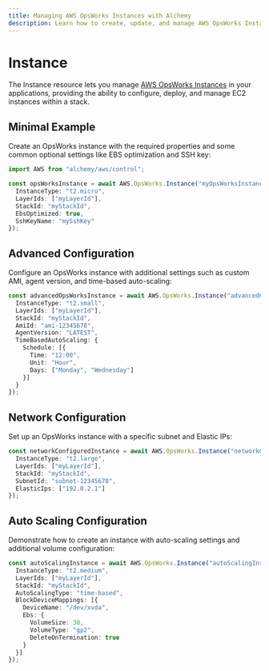 ```yaml
---
title: Managing AWS OpsWorks Instances with Alchemy
description: Learn how to create, update, and manage AWS OpsWorks Instances using Alchemy Cloud Control.
---
```


# Instance

The Instance resource lets you manage [AWS OpsWorks Instances](https://docs.aws.amazon.com/opsworks/latest/userguide/) in your applications, providing the ability to configure, deploy, and manage EC2 instances within a stack.

## Minimal Example

Create an OpsWorks instance with the required properties and some common optional settings like EBS optimization and SSH key:

```ts
import AWS from "alchemy/aws/control";

const opsWorksInstance = await AWS.OpsWorks.Instance("myOpsWorksInstance", {
  InstanceType: "t2.micro",
  LayerIds: ["myLayerId"],
  StackId: "myStackId",
  EbsOptimized: true,
  SshKeyName: "mySshKey"
});
```

## Advanced Configuration

Configure an OpsWorks instance with additional settings such as custom AMI, agent version, and time-based auto-scaling:

```ts
const advancedOpsWorksInstance = await AWS.OpsWorks.Instance("advancedOpsWorksInstance", {
  InstanceType: "t2.small",
  LayerIds: ["myLayerId"],
  StackId: "myStackId",
  AmiId: "ami-12345678",
  AgentVersion: "LATEST",
  TimeBasedAutoScaling: {
    Schedule: [{
      Time: "12:00",
      Unit: "Hour",
      Days: ["Monday", "Wednesday"]
    }]
  }
});
```

## Network Configuration

Set up an OpsWorks instance with a specific subnet and Elastic IPs:

```ts
const networkConfiguredInstance = await AWS.OpsWorks.Instance("networkConfiguredInstance", {
  InstanceType: "t2.large",
  LayerIds: ["myLayerId"],
  StackId: "myStackId",
  SubnetId: "subnet-12345678",
  ElasticIps: ["192.0.2.1"]
});
```

## Auto Scaling Configuration

Demonstrate how to create an instance with auto-scaling settings and additional volume configuration:

```ts
const autoScalingInstance = await AWS.OpsWorks.Instance("autoScalingInstance", {
  InstanceType: "t2.medium",
  LayerIds: ["myLayerId"],
  StackId: "myStackId",
  AutoScalingType: "time-based",
  BlockDeviceMappings: [{
    DeviceName: "/dev/xvda",
    Ebs: {
      VolumeSize: 30,
      VolumeType: "gp2",
      DeleteOnTermination: true
    }
  }]
});
```